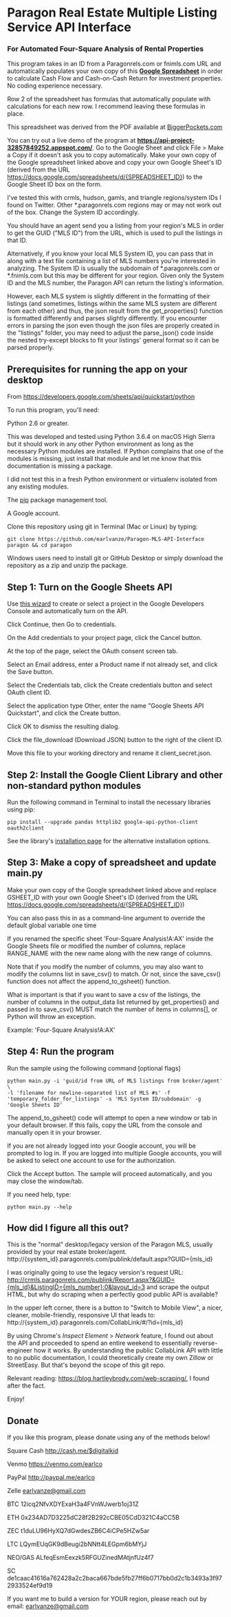 # Paragon Real Estate Multiple Listing Service API Interface
### For Automated Four-Square Analysis of Rental Properties

This program takes in an ID from a Paragonrels.com or fnimls.com URL and automatically populates your own copy of this
<a href="https://docs.google.com/spreadsheets/d/1S-Vqsw_JyrCo6_zziWM_llZNl8AU92MeLZx9Xp5lMyw/copy"><b>Google Spreadsheet</b></a>
in order to calculate Cash Flow and Cash-on-Cash Return for investment properties. No coding experience necessary.

Row 2 of the spreadsheet has formulas that automatically populate with calculations for each new row.
I recommend leaving these formulas in place.


This spreadsheet was derived from the PDF available at
<a href="https://www.biggerpockets.com/renewsblog/easily-analyzing-rental-properties-four-square-method/">BiggerPockets.com</a>

You can try out a live demo of the program at <a href="https://api-project-32857849252.appspot.com/">
<b>https://api-project-32857849252.appspot.com/</b></a>. Go to the Google Sheet and click File > Make a Copy if it doesn't ask you to copy automatically.
Make your own copy of the Google spreadsheet linked above and copy your own Google Sheet's ID
(derived from the URL https://docs.google.com/spreadsheets/d/{SPREADSHEET_ID}) to the Google Sheet ID box on the form.

I've tested this with crmls, hudson, gamls, and triangle regions/system IDs I found on Twitter.
Other *.paragonrels.com regions may or may not work out of the box. Change the System ID accordingly.

You should have an agent send you a listing from your region's MLS in order to get the GUID ("MLS ID") from the URL,
which is used to pull the listings in that ID.

Alternatively, if you know your local MLS System ID, you can pass that in along with a text file
containing a list of MLS numbers you're interested in analyzing.
The System ID is usually the subdomain of *.paragonrels.com or *.fnimls.com but this may be different for your region.
Given only the System ID and the MLS number, the Paragon API can return the listing's information.

However, each MLS system is slightly different in the formatting of their listings
(and sometimes, listings within the same MLS system are different from each other)
and thus, the json result from the get_properties() function is formatted differently and parses slightly differently.
 If you encounter errors in parsing the json even though the json files are properly created in the "listings" folder,
  you may need to adjust the parse_json() code inside the nested try-except blocks to fit your listings'
  general format so it can be parsed properly.


## Prerequisites for running the app on your desktop
From https://developers.google.com/sheets/api/quickstart/python

To run this program, you'll need:

Python 2.6 or greater.

This was developed and tested using Python 3.6.4 on macOS High Sierra
but it should work in any other Python environment as long as the necessary Python modules are installed.
If Python complains that one of the modules is missing, just install that module and let me know that this
documentation is missing a package.

I did not test this in a fresh Python environment or virtualenv isolated from any existing modules.


The <a href="https://pypi.python.org/pypi/pip">pip</a> package management tool.


A Google account.

Clone this repository using git in Terminal (Mac or Linux) by typing:
```
git clone https://github.com/earlvanze/Paragon-MLS-API-Interface paragon && cd paragon
```
Windows users need to install git or GitHub Desktop or simply download the repository as a zip and unzip the package.

## Step 1: Turn on the Google Sheets API
Use <a href="https://console.developers.google.com/start/api?id=sheets.googleapis.com">this wizard</a> to create or
select a project in the Google Developers Console and automatically turn on the API.

Click Continue, then Go to credentials.

On the Add credentials to your project page, click the Cancel button.

At the top of the page, select the OAuth consent screen tab.

Select an Email address, enter a Product name if not already set, and click the Save button.

Select the Credentials tab, click the Create credentials button and select OAuth client ID.

Select the application type Other, enter the name "Google Sheets API Quickstart", and click the Create button.

Click OK to dismiss the resulting dialog.

Click the file_download (Download JSON) button to the right of the client ID.

Move this file to your working directory and rename it client_secret.json.


## Step 2: Install the Google Client Library and other non-standard python modules
Run the following command in Terminal to install the necessary libraries using pip:
```
pip install --upgrade pandas httplib2 google-api-python-client oauth2client
```
See the library's <a href="https://developers.google.com/api-client-library/python/start/installation">installation page</a> for the alternative installation options.

## Step 3: Make a copy of spreadsheet and update main.py
Make your own copy of the Google spreadsheet linked above and replace GSHEET_ID
with your own Google Sheet's ID (derived from the URL https://docs.google.com/spreadsheets/d/{SPREADSHEET_ID})

You can also pass this in as a command-line argument to override the default global variable one time

If you renamed the specific sheet 'Four-Square Analysis!A:AX' inside the Google Sheets file or modified the number of columns,
replace RANGE_NAME with the new name along with the new range of columns.

Note that if you modify the number of columns, you may also want to modify the columns list in save_csv() to match.
Or not, since the save_csv() function does not affect the append_to_gsheet() function.

What is important is that if you want to save a csv of the listings, the number of columns in the output_data list
returned by get_properties() and passed in to save_csv() MUST match the number of items in columns[], or Python will throw an exception.

Example: 'Four-Square Analysis!A:AX'

## Step 4: Run the program
Run the sample using the following command [optional flags]
```
python main.py -i 'guid/id from URL of MLS listings from broker/agent' \
-l 'filename for newline-separated list of MLS #s' -f 'temporary_folder_for_listings' -s 'MLS System ID/subdomain' -g 'Google Sheets ID'
```
The append_to_gsheet() code will attempt to open a new window or tab in your default browser. If this fails, copy the URL from the console and manually open it in your browser.

If you are not already logged into your Google account, you will be prompted to log in.
If you are logged into multiple Google accounts, you will be asked to select one account to use for the authorization.

Click the Accept button.
The sample will proceed automatically, and you may close the window/tab.

If you need help, type:
```
python main.py --help
```


## How did I figure all this out?

This is the "normal" desktop/legacy version of the Paragon MLS, usually provided by your real estate broker/agent.
http://{system_id}.paragonrels.com/publink/default.aspx?GUID={mls_id}


I was originally going to use the legacy version's request URL:
http://crmls.paragonrels.com/publink/Report.aspx?&GUID={mls_id}&ListingID={mls_number}:0&layout_id=3
and scrape the output HTML, but why do scraping when a perfectly good public API is available?


In the upper left corner, there is a button to "Switch to Mobile View", a nicer, cleaner, mobile-friendly, responsive UI that leads to:
http://{system_id}.paragonrels.com/CollabLink/#/?id={mls_id}


By using Chrome's <i>Inspect Element</i> > <i>Network</i> feature, I found out about the API
and proceeded to spend an entire weekend to essentially reverse-engineer how it works.
By understanding the public CollabLink API with little to no public documentation, I could theoretically create my own Zillow or StreetEasy.
But that's beyond the scope of this git repo.

Relevant reading: https://blog.hartleybrody.com/web-scraping/, I found after the fact.

Enjoy!

## Donate

If you like this program, please donate using any of the methods below!


Square Cash	http://cash.me/$digitalkid

Venmo	https://venmo.com/earlco

PayPal	http://paypal.me/earlco

Zelle	earlvanze@gmail.com

BTC	12icq2NfvXDYExaH3a4FVnWJwerb1oj31Z

ETH	0x234AD7D3225dC28f2B292cCBE05CdD321C4aCC5B

ZEC	t1duLU96HyXQ7dGwdesZB6C4iCPe5HZw5ar

LTC	LQymEUqGK9dBeugi2bNNtt4LEGpm6bMYjJ

NEO/GAS	ALfeqEsmEexzk5RFGUZinedMAtjnfUz4f7

SC	de1caac41616a762428a2c2baca667bde5fb27ff6b0717bb0d2c1b3493a3f972933524ef9d19


If you want me to build a version for YOUR region, please reach out by email: earlvanze@gmail.com
